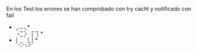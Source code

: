 En los Test los errores se han comprobado con try cacht y notificado con fail<br>
*  ⡠⠤⢄*⠀⠀⠀⠀<br>
⠰⣉⡱⠀⡏⢹ *⠀⠀<br>
 * ⡇⣀⠀⣇⡇*⠀⠀<br>
  *⠈⠊⠑⠋⠀*⠀<br>
